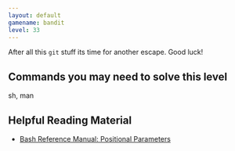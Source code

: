 ```yaml
---
layout: default
gamename: bandit
level: 33
---
```


After all this `git` stuff its time for another escape. Good luck!

Commands you may need to solve this level
-----------------------------------------
sh, man

Helpful Reading Material
------------------------
- [Bash Reference Manual: Positional Parameters][]

[Bash Reference Manual: Positional Parameters]: https://www.gnu.org/software/bash/manual/bashref.html#Positional-Parameters
